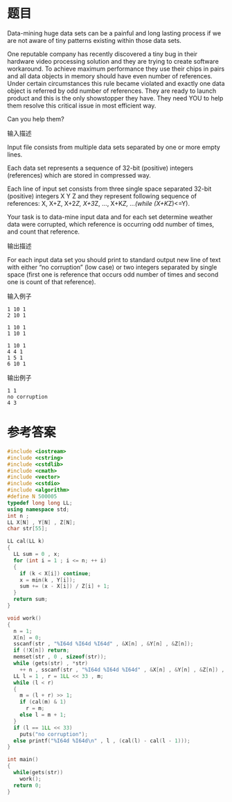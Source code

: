 # 题目
Data-mining huge data sets can be a painful and long lasting process if we are not aware of tiny patterns existing within those data sets.

One reputable company has recently discovered a tiny bug in their hardware video processing solution and they are trying to create software workaround. To achieve maximum performance they use their chips in pairs and all data objects in memory should have even number of references. Under certain circumstances this rule became violated and exactly one data object is referred by odd number of references. They are ready to launch product and this is the only showstopper they have. They need YOU to help them resolve this critical issue in most efficient way.

Can you help them?

输入描述

Input file consists from multiple data sets separated by one or more empty lines.

Each data set represents a sequence of 32-bit (positive) integers (references) which are stored in compressed way.

Each line of input set consists from three single space separated 32-bit (positive) integers X Y Z and they represent following sequence of references: X, X+Z, X+2*Z, X+3*Z, …, X+K*Z, …(while (X+K*Z)<=Y).

Your task is to data-mine input data and for each set determine weather data were corrupted, which reference is occurring odd number of times, and count that reference.

输出描述

For each input data set you should print to standard output new line of text with either “no corruption” (low case) or two integers separated by single space (first one is reference that occurs odd number of times and second one is count of that reference).

输入例子
```
1 10 1
2 10 1

1 10 1
1 10 1

1 10 1
4 4 1
1 5 1
6 10 1
```
输出例子
```
1 1
no corruption
4 3
```
# 参考答案
```c++
#include <iostream>
#include <cstring>
#include <cstdlib>
#include <cmath>
#include <vector>
#include <cstdio>
#include <algorithm>
#define N 500005
typedef long long LL;
using namespace std;
int n ;
LL X[N] , Y[N] , Z[N];
char str[55];

LL cal(LL k)
{
  LL sum = 0 , x;
  for (int i = 1 ; i <= n; ++ i)
  {
    if (k < X[i]) continue;
    x = min(k , Y[i]);
    sum += (x - X[i]) / Z[i] + 1;
  }
  return sum;
}

void work()
{
  n = 1;
  X[n] = 0;
  sscanf(str , "%I64d %I64d %I64d" , &X[n] , &Y[n] , &Z[n]);
  if (!X[n]) return;
  memset(str , 0 , sizeof(str));
  while (gets(str) , *str)
    ++ n , sscanf(str , "%I64d %I64d %I64d" , &X[n] , &Y[n] , &Z[n]) , memset(str , 0 , sizeof(str));
  LL l = 1 , r = 1LL << 33 , m;
  while (l < r)
  {
    m = (l + r) >> 1;
    if (cal(m) & 1)
      r = m;
    else l = m + 1;
  }
  if (l == 1LL << 33)
    puts("no corruption");
  else printf("%I64d %I64d\n" , l , (cal(l) - cal(l - 1)));
}

int main()
{
  while(gets(str))
    work();
  return 0;
}
